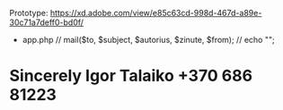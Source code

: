 Prototype:
https://xd.adobe.com/view/e85c63cd-998d-467d-a89e-30c71a7deff0-bd0f/

- app.php
  // mail($to, $subject, $autorius, $zinute, $from);
  // echo "<script>alert('Dekojame. Jusu zinute gauta. Netrukus susisieksime.');</script>";

Sincerely
Igor Talaiko
+370 686 81223
========================
